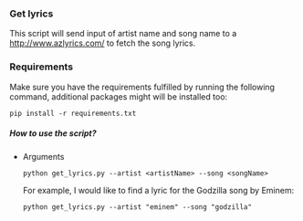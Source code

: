 ### Get lyrics
This script will send input of artist name and song name to a http://www.azlyrics.com/ to fetch the song lyrics.
### Requirements

Make sure you have the requirements fulfilled by running the following command, additional packages might will be installed too:

`pip install -r requirements.txt`


##### How to use the script?

- Arguments
  ```
  python get_lyrics.py --artist <artistName> --song <songName>
  ```
  For example, I would like to find a lyric for the Godzilla song by Eminem:
  ```
  python get_lyrics.py --artist "eminem" --song "godzilla"
  ```
